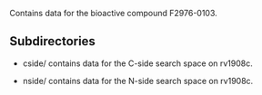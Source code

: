 Contains data for the bioactive compound F2976-0103.

## Subdirectories

- cside/ contains data for the C-side search space on rv1908c.

- nside/ contains data for the N-side search space on rv1908c.

